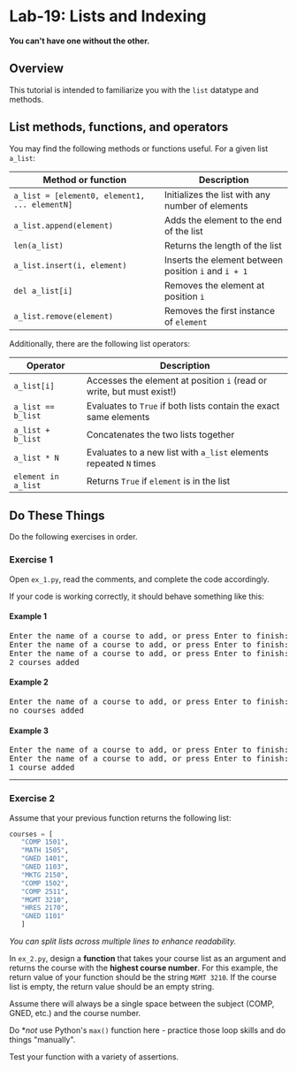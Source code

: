 # Lab-19: Lists and Indexing

**You can't have one without the other.**

## Overview

This tutorial is intended to familiarize you with the `list` datatype and methods.

## List methods, functions, and operators
You may find the following methods or functions useful. For a given list `a_list`:

| Method or function                            | Description                                          |
| --------------------------------------------- | ---------------------------------------------------- |
| `a_list = [element0, element1, ... elementN]` | Initializes the list with any number of elements     |
| `a_list.append(element)`                      | Adds the element to the end of the list              |
| `len(a_list)`                                 | Returns the length of the list                       |
| `a_list.insert(i, element)`                   | Inserts the element between position `i` and `i + 1` |
| `del a_list[i]`                               | Removes the element at position `i`                  |
| `a_list.remove(element)`                      | Removes the first instance of `element`              |

Additionally, there are the following list operators:

| Operator            | Description                                                           |
| ------------------- | --------------------------------------------------------------------- |
| `a_list[i]`         | Accesses the element at position `i` (read or write, but must exist!) |
| `a_list == b_list`  | Evaluates to `True` if both lists contain the exact same elements     |
| `a_list + b_list`   | Concatenates the two lists together                                   |
| `a_list * N`        | Evaluates to a new list with `a_list` elements repeated `N` times     |
| `element in a_list` | Returns `True` if `element` is in the list                            |

## Do These Things

Do the following exercises in order.

### Exercise 1

Open `ex_1.py`, read the comments, and complete the code accordingly.

If your code is working correctly, it should behave something like this:

#### Example 1

<pre>
Enter the name of a course to add, or press Enter to finish: <b><u>COMP 1701</u></b>
Enter the name of a course to add, or press Enter to finish: <b><u>MATH 1505</u></b>
Enter the name of a course to add, or press Enter to finish:
2 courses added
</pre>

#### Example 2

<pre>
Enter the name of a course to add, or press Enter to finish:
no courses added
</pre>

#### Example 3

<pre>
Enter the name of a course to add, or press Enter to finish: <b><u>COMP3512</u></b>
Enter the name of a course to add, or press Enter to finish: 
1 course added
</pre>

---

### Exercise 2

Assume that your previous function returns the following list:
   ```python
   courses = [
      "COMP 1501", 
      "MATH 1505", 
      "GNED 1401", 
      "GNED 1103", 
      "MKTG 2150",
      "COMP 1502", 
      "COMP 2511", 
      "MGMT 3210", 
      "HRES 2170", 
      "GNED 1101"
      ]
   ```
   _You can split lists across multiple lines to enhance readability._

In `ex_2.py`, design a **function** that takes your course list as an argument and returns the course with the **highest course number**. For this example, the return value of your function should be the string `MGMT 3210`. If the course list is empty, the return value should be an empty string.

Assume there will always be a single space between the subject (COMP, GNED, etc.) and the course number.

Do **not* use Python's `max()` function here - practice those loop skills and do things "manually".

Test your function with a variety of assertions.